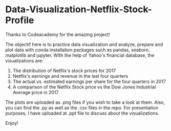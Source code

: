 # Data-Visualization-Netflix-Stock-Profile

Thanks to Codeacademy for the amazing project!

The objectif here is to practice data visualization and analyze, prepare and plot data with conda installation packages such as pandas, seaborn, matplotlib and jupyter.
With the help of Yahoo's financial database, the visualizations are:

 1. The distribution of Netflix's stock prices for 2017
 2. Netflix's earnings and revenue in the last four quarters
 3. The actual vs. estimated earnings per share for the four quarters in 2017
 4. A comparison of the Netflix Stock price vs the Dow Jones Industrial Average price in 2017 
 
The plots are uploaded as .png files if you wish to take a look at them. Also, you can find the .py as well as the .csv files in the repo.
For presentation purposes, I have uploaded at .ppt file to discuss about the visualizations.
 
Enjoy!
